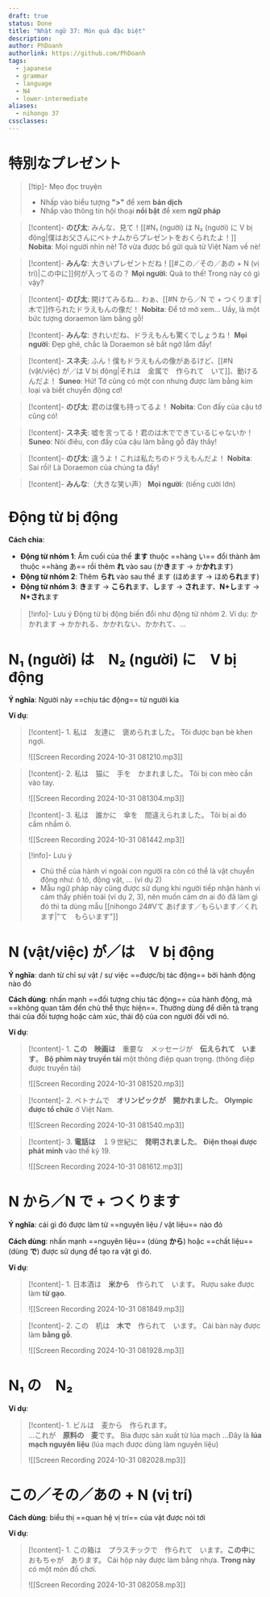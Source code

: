 ```yaml
---
draft: true
status: Done
title: "Nhật ngữ 37: Món quà đặc biệt"
description:
author: PhDoanh
authorlink: https://github.com/PhDoanh
tags:
  - japanese
  - grammar
  - language
  - N4
  - lower-intermediate
aliases:
  - nihongo 37
cssclasses:
---
```

# 特別なプレゼント
> [!tip]- Mẹo đọc truyện
> - Nhấp vào biểu tượng **">"** để xem **bản dịch**
> - Nhấp vào thông tin hội thoại **nổi bật** để xem **ngữ pháp**

> [!content]- **のび太**: みんな、見て！[[#N₁ (người) は N₂ (người) に V bị động|僕はお父さんにベトナムからプレゼントをおくられたよ！]]
> **Nobita**: Mọi người nhìn nè! Tớ vừa được bố gửi quà từ Việt Nam về nè!

> [!content]- **みんな**: 大きいプレゼントだね！[[#この／その／あの + N (vị trí)|この中に]]何が入ってるの？
> **Mọi người**: Quà to thế! Trong này có gì vậy?

> [!content]- **のび太**: 開けてみるね… わぁ、[[#N から／N で + つくります|木で]]作られたドラえもんの像だ！
> **Nobita**: Để tớ mở xem... Uầy, là một bức tượng doraemon làm bằng gỗ!

> [!content]- **みんな**: きれいだね、ドラえもんも驚くでしょうね！
> **Mọi người**: Đẹp ghê, chắc là Doraemon sẽ bất ngờ lắm đấy!

> [!content]- **スネ夫**: ふん！僕もドラえもんの像があるけど、[[#N (vật/việc) が／は V bị động|それは　金属で　作られて　いて]]、動けるんだよ！
> **Suneo**: Hứ! Tớ cũng có một con nhưng được làm bằng kim loại và biết chuyển động cơ!

> [!content]- **のび太**: 君のは僕も持ってるよ！
> **Nobita**: Con đấy của cậu tớ cũng có!

> [!content]- **スネ夫**: 嘘を言ってる！君のは木でできているじゃないか！
> **Suneo**: Nói điêu, con đấy của cậu làm bằng gỗ đây thây!

> [!content]- **のび太**: 違うよ！これは私たちのドラえもんだよ！
> **Nobita**: Sai rồi! Là Doraemon của chúng ta đấy!

> [!content]- **みんな**:（大きな笑い声）
> **Mọi người**: (tiếng cười lớn)

# Động từ bị động
**Cách chia**:
- **Động từ nhóm 1**: Âm cuối của thể **ます** thuộc ==hàng い== đổi thành âm thuộc ==hàng あ== rồi thêm **れ** vào sau (か**き**ます $\rightarrow$ か**かれ**ます)
- **Động từ nhóm 2**: Thêm **られ** vào sau thể ます (ほめます $\rightarrow$ ほめ**られ**ます)
- **Động từ nhóm 3**: **き**ます $\rightarrow$ **こられ**ます、**し**ます $\rightarrow$ **され**ます、**N+し**ます $\rightarrow$ **N+され**ます

> [!info]- Lưu ý 
> Động từ bị động biến đổi như động từ nhóm 2. Ví dụ: かかれます $\rightarrow$ かかれる、かかれない、かかれて、… 

# N₁ (người) は　N₂ (người) に　V bị động
**Ý nghĩa**: Người này ==chịu tác động== từ người kia

**Ví dụ**:
> [!content]- 1\. 私は　友達に　褒められました。
> Tôi được bạn bè khen ngợi.
> 
> ![[Screen Recording 2024-10-31 081210.mp3]]

> [!content]- 2\. 私は　猫に　手を　かまれました。
> Tôi bị con mèo cắn vào tay.
> 
> ![[Screen Recording 2024-10-31 081304.mp3]]

> [!content]- 3\. 私は　誰かに　傘を　間違えられました。
> Tôi bị ai đó cầm nhầm ô.
> 
> ![[Screen Recording 2024-10-31 081442.mp3]]

> [!info]- Lưu ý
> - Chủ thể của hành vi ngoài con người ra còn có thể là vật chuyển động như: ô tô, động vật, ... (ví dụ 2)
> - Mẫu ngữ pháp này cũng được sử dụng khi người tiếp nhận hành vi cảm thấy phiền toái (ví dụ 2, 3), nên muốn cảm ơn ai đó đã làm gì đó thì ta dùng mẫu [[nihongo 24#Vて あげます／もらいます／くれます|"て　もらいます"]]

# N (vật/việc) が／は　V bị động  
**Ý nghĩa**: danh từ chỉ sự vật / sự việc ==được/bị tác động== bởi hành động nào đó 

**Cách dùng**: nhấn mạnh ==đối tượng chịu tác động== của hành động, mà ==không quan tâm đến chủ thể thực hiện==. Thường dùng để diễn tả trạng thái của đối tượng hoặc cảm xúc, thái độ của con người đối với nó.

**Ví dụ**:
> [!content]- 1\. **この　映画は**　重要な　メッセージが　**伝えられて　います**。
> **Bộ phim này truyền tải** một thông điệp quan trọng. (thông điệp được truyền tải)
> 
> ![[Screen Recording 2024-10-31 081520.mp3]]

> [!content]- 2\. ベトナムで　**オリンピックが　開かれました**。
> **Olympic được tổ chức** ở Việt Nam.
> 
> ![[Screen Recording 2024-10-31 081540.mp3]]

> [!content]- 3\. **電話は**　１９世紀に　**発明されました**。
> **Điện thoại được phát minh** vào thế kỷ 19.
> 
> ![[Screen Recording 2024-10-31 081612.mp3]]

# N から／N で + つくります
**Ý nghĩa**: cái gì đó được làm từ ==nguyên liệu / vật liệu== nào đó

**Cách dùng**: nhấn mạnh ==nguyên liệu== (dùng **から**) hoặc ==chất liệu== (dùng **で**) được sử dụng để tạo ra vật gì đó.

**Ví dụ**:
> [!content]- 1\. 日本酒は　**米から**　作られて　います。
> Rượu sake được làm **từ gạo**.
> 
> ![[Screen Recording 2024-10-31 081849.mp3]]

> [!content]- 2\. この　机は　**木で**　作られて　います。
> Cái bàn này được làm **bằng gỗ**.
> 
> ![[Screen Recording 2024-10-31 081928.mp3]]

# N₁ の　N₂
**Ví dụ**:
> [!content]- 1\. ビルは　麦から　作られます。<br>…これが　**原料の　麦**です。
> Bia được sản xuất từ lúa mạch
> ...Đây là **lúa mạch nguyên liệu** (lúa mạch được dùng làm nguyên liệu)
> 
> ![[Screen Recording 2024-10-31 082028.mp3]]

# この／その／あの + N (vị trí)
**Cách dùng**: biểu thị ==quan hệ vị trí== của vật được nói tới

**Ví dụ**:
> [!content]- 1\. この箱は　プラスチックで　作られて　います。**この中**に　おもちゃが　あります。
> Cái hộp này được làm bằng nhựa. **Trong này** có một món đồ chơi.
> 
> ![[Screen Recording 2024-10-31 082058.mp3]]






